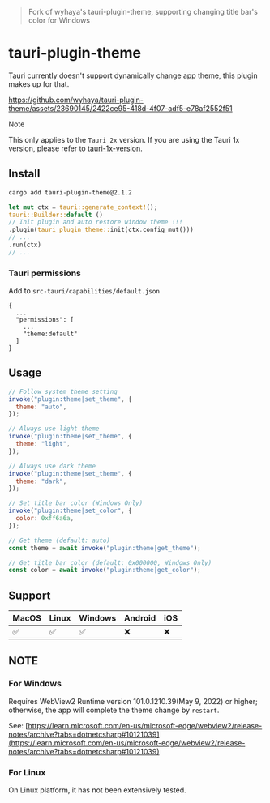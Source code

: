 > Fork of wyhaya's tauri-plugin-theme, supporting changing title bar's color for Windows

# tauri-plugin-theme

Tauri currently doesn't support dynamically change app theme, this plugin makes up for that.

https://github.com/wyhaya/tauri-plugin-theme/assets/23690145/2422ce95-418d-4f07-adf5-e78af2552f51

> [!NOTE]  
> This only applies to the `Tauri 2x` version. If you are using the Tauri 1x version, please refer
> to [tauri-1x-version](https://github.com/wyhaya/tauri-plugin-theme/tree/tauri-1x-version).

## Install

```bash
cargo add tauri-plugin-theme@2.1.2
```

```rust
let mut ctx = tauri::generate_context!();
tauri::Builder::default ()
// Init plugin and auto restore window theme !!!
.plugin(tauri_plugin_theme::init(ctx.config_mut()))
// ...
.run(ctx)
// ...
```

### Tauri permissions

Add to `src-tauri/capabilities/default.json`

```json5
{
  ...
  "permissions": [
    ...
    "theme:default"
  ]
}
```

## Usage

```javascript
// Follow system theme setting
invoke("plugin:theme|set_theme", {
  theme: "auto",
});

// Always use light theme
invoke("plugin:theme|set_theme", {
  theme: "light",
});

// Always use dark theme
invoke("plugin:theme|set_theme", {
  theme: "dark",
});

// Set title bar color (Windows Only)
invoke("plugin:theme|set_color", {
  color: 0xff6a6a,
});

// Get theme (default: auto)
const theme = await invoke("plugin:theme|get_theme");

// Get title bar color (default: 0x000000, Windows Only)
const color = await invoke("plugin:theme|get_color");
```

## Support

| MacOS | Linux | Windows | Android | iOS |
|-------|-------|---------|---------|-----|
| ✅     | ✅     | ✅       | ❌       | ❌   |

## NOTE

### For Windows

Requires WebView2 Runtime version 101.0.1210.39(May 9, 2022) or higher; otherwise, the app will complete the theme
change by `restart`.

See: [https://learn.microsoft.com/en-us/microsoft-edge/webview2/release-notes/archive?tabs=dotnetcsharp#10121039](https://learn.microsoft.com/en-us/microsoft-edge/webview2/release-notes/archive?tabs=dotnetcsharp#10121039)

### For Linux

On Linux platform, it has not been extensively tested.
